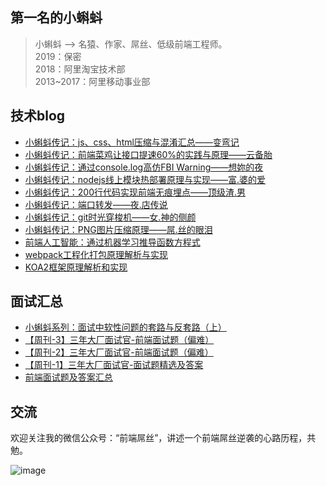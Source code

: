 ## 第一名的小蝌蚪

> 小蝌蚪 ——> 名猿、作家、屌丝、低级前端工程师。 <br/>
> 2019：保密<br/>
> 2018：阿里淘宝技术部<br/>
> 2013~2017：阿里移动事业部<br/>

## 技术blog

- [小蝌蚪传记：js、css、html压缩与混淆汇总——变弯记](https://github.com/airuikun/mircro-tech/issues/17)
- [小蝌蚪传记：前端菜鸡让接口提速60%的实践与原理——云备胎](https://github.com/airuikun/smart-blog/issues/11)
- [小蝌蚪传记：通过console.log高仿FBI Warning——想妳的夜](https://github.com/airuikun/smart-blog/issues/10)
- [小蝌蚪传记：nodejs线上模块热部署原理与实现——富.婆的爱](https://github.com/airuikun/smart-blog/issues/9)
- [小蝌蚪传记：200行代码实现前端无痕埋点——顶级渣.男](https://github.com/airuikun/smart-blog/issues/8)
- [小蝌蚪传记：端口转发——夜.店传说](https://github.com/airuikun/smart-blog/issues/7)
- [小蝌蚪传记：git时光穿梭机——女.神的侧颜](https://github.com/airuikun/smart-blog/issues/5)
- [小蝌蚪传记：PNG图片压缩原理——屌.丝的眼泪](https://github.com/airuikun/smart-blog/issues/1)
- [前端人工智能：通过机器学习推导函数方程式](https://github.com/airuikun/smart-blog/issues/3)
- [webpack工程化打包原理解析与实现](https://github.com/airuikun/smart-blog/issues/4)
- [KOA2框架原理解析和实现](https://github.com/airuikun/smart-blog/issues/2)

## 面试汇总

- [小蝌蚪系列：面试中软性问题的套路与反套路（上）](https://github.com/airuikun/smart-blog/issues/16)
- [【周刊-3】三年大厂面试官-前端面试题（偏难）](https://juejin.im/post/5cd82463518825692330d440)
- [【周刊-2】三年大厂面试官-前端面试题（偏难）](https://juejin.im/post/5cb0315f518825215e61ec14)
- [【周刊-1】三年大厂面试官-面试题精选及答案](https://juejin.im/post/5ca9de22e51d452b5372ed90)
- [前端面试题及答案汇总](https://github.com/airuikun/Weekly-FE-Interview/blob/master/summary/questions.md)

## 交流

欢迎关注我的微信公众号：“前端屌丝”，讲述一个前端屌丝逆袭的心路历程，共勉。

![image](https://github.com/airuikun/blog/raw/master/images/weekly/diaosierweima.jpg)
